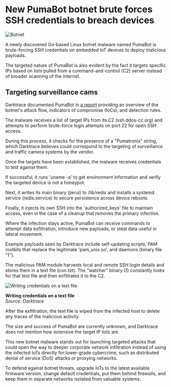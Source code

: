 # New PumaBot botnet brute forces SSH credentials to breach devices

![Botnet](https://www.bleepstatic.com/content/hl-images/2022/11/30/botnet.jpg)

A newly discovered Go-based Linux botnet malware named PumaBot is brute-forcing SSH credentials on embedded IoT devices to deploy malicious payloads.

The targeted nature of PumaBot is also evident by the fact it targets specific IPs based on lists pulled from a command-and-control (C2) server instead of broader scanning of the internet.

## Targeting surveillance cams

Darktrace documented PumaBot in [a report](https://www.darktrace.com/blog/pumabot-novel-botnet-targeting-iot-surveillance-devices) providing an overview of the botnet's attack flow, indicators of compromise (IoCs), and detection rules.

The malware receives a list of target IPs from its C2 (ssh.ddos-cc.org) and attempts to perform brute-force login attempts on port 22 for open SSH access.

During this process, it checks for the presence of a "Pumatronix" string, which Darktrace believes could correspond to the targeting of surveillance and traffic camera systems by the vendor.

Once the targets have been established, the malware receives credentials to test against them.

If successful, it runs 'uname -a' to get environment information and verify the targeted device is not a honeypot.

Next, it writes its main binary (jierui) to /lib/redis and installs a systemd service (redis.service) to secure persistence across device reboots.

Finally, it injects its own SSH into the 'authorized_keys' file to maintain access, even in the case of a cleanup that removes the primary infection.

Where the infection stays active, PumaBot can receive commands to attempt data exfiltration, introduce new payloads, or steal data useful in lateral movement.

Example payloads seen by Darktrace include self-updating scripts, PAM rootkits that replace the legitimate 'pam_unix.so', and daemons (binary file "1").

The malicious PAM module harvests local and remote SSH login details and stores them in a text file (con.txt). The "watcher" binary (1) constantly looks for that text file and then exfiltrates it to the C2.

![Writing credentials on a text file](https://www.bleepstatic.com/images/news/u/1220909/2025/May/credentials.jpg)

**Writing credentials on a text file**  
_Source: Darktrace_

After the exfiltration, the text file is wiped from the infected host to delete any traces of the malicious activity.

The size and success of PumaBot are currently unknown, and Darktrace does not mention how extensive the target IP lists are.

This new botnet malware stands out for launching targeted attacks that could open the way to deeper corporate network infiltration instead of using the infected IoTs directly for lower-grade cybercrime, such as distributed denial of service (DoS) attacks or proxying networks.

To defend against botnet threats, upgrade IoTs to the latest available firmware version, change default credentials, put them behind firewalls, and keep them in separate networks isolated from valuable systems.